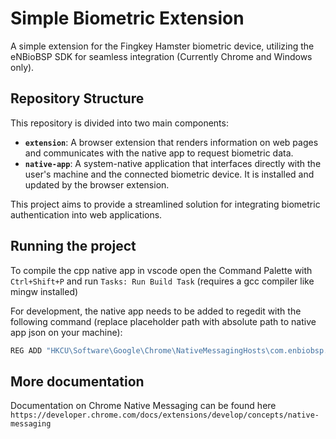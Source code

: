 # Simple Biometric Extension

A simple extension for the Fingkey Hamster biometric device, utilizing the eNBioBSP SDK for seamless integration (Currently Chrome and Windows only).

## Repository Structure

This repository is divided into two main components:

- **`extension`**: A browser extension that renders information on web pages and communicates with the native app to request biometric data.
- **`native-app`**: A system-native application that interfaces directly with the user's machine and the connected biometric device. It is installed and updated by the browser extension.

This project aims to provide a streamlined solution for integrating biometric authentication into web applications.

## Running the project

To compile the cpp native app in vscode open the Command Palette with `Ctrl+Shift+P` and run `Tasks: Run Build Task` (requires a gcc compiler like mingw installed)

For development, the native app needs to be added to regedit with the following command (replace placeholder path with absolute path to native app json on your machine):

```bash
REG ADD "HKCU\Software\Google\Chrome\NativeMessagingHosts\com.enbiobsp.simple_biometric_native" /ve /t REG_SZ /d "C:\path\to\nmh-manifest.json" /f
```

## More documentation

Documentation on Chrome Native Messaging can be found here `https://developer.chrome.com/docs/extensions/develop/concepts/native-messaging`
